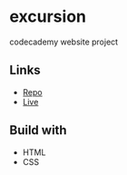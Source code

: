 # excursion
codecademy website project

## Links

- [Repo](https://github.com/slowrocky/excursion)
- [Live](https://slowrocky.github.io/excursion/)

## Build with

- HTML
- CSS
